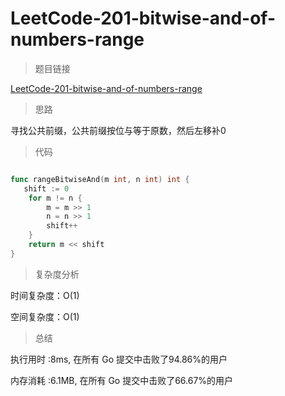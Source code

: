 # LeetCode-201-bitwise-and-of-numbers-range

>题目链接

[LeetCode-201-bitwise-and-of-numbers-range](https://leetcode-cn.com/problems/bitwise-and-of-numbers-range/)

>思路

寻找公共前缀，公共前缀按位与等于原数，然后左移补0

>代码

```go

func rangeBitwiseAnd(m int, n int) int {
   shift := 0
    for m != n {
        m = m >> 1
        n = n >> 1
        shift++
    }
    return m << shift
}

```

>复杂度分析

时间复杂度：O(1)

空间复杂度：O(1)

>总结

执行用时 :8ms, 在所有 Go 提交中击败了94.86%的用户

内存消耗 :6.1MB, 在所有 Go 提交中击败了66.67%的用户
